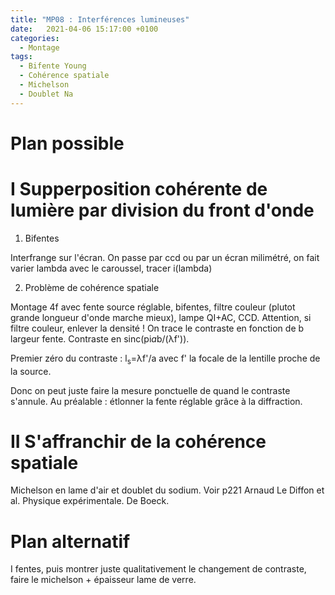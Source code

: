 ```yaml
---
title: "MP08 : Interférences lumineuses"
date:   2021-04-06 15:17:00 +0100
categories:
  - Montage
tags:
  - Bifente Young
  - Cohérence spatiale
  - Michelson
  - Doublet Na
---
```

# Plan possible

# I Supperposition cohérente de lumière par division du front d'onde
1) Bifentes

Interfrange sur l'écran. On passe par ccd ou par un écran milimétré, on fait varier lambda avec le caroussel, tracer i(lambda)

2) Problème de cohérence spatiale

Montage 4f avec fente source réglable, bifentes, filtre couleur (plutot grande longueur d'onde marche mieux), 
lampe QI+AC, CCD. Attention, si filtre couleur, enlever la densité ! On trace le contraste en fonction de b largeur fente. Contraste en sinc(pi*a*b/(&lambda;f')).

Premier zéro du contraste : l<sub>s</sub>=&lambda;f'/a avec f' la focale de la lentille proche de la source.

Donc on peut juste faire la mesure ponctuelle de quand le contraste s'annule. Au préalable : étlonner la fente réglable grâce à la diffraction.

# II S'affranchir de la cohérence spatiale

Michelson en lame d'air et doublet du sodium. Voir p221 Arnaud Le Diffon et al. Physique expérimentale. De Boeck.

# Plan alternatif
I fentes, puis montrer juste qualitativement le changement de contraste, faire le michelson + épaisseur lame de verre.
